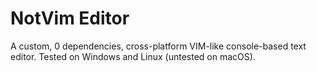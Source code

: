 # NotVim Editor

A custom, 0 dependencies, cross-platform VIM-like console-based text editor. Tested on Windows and Linux (untested on macOS). 